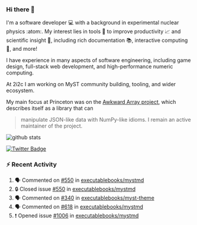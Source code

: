### Hi there 👋 

I'm a software developer 💻 with a background in experimental nuclear physics :atom:. My interest lies in tools :wrench: to improve productivity :chart_with_upwards_trend: and scientific insight :telescope:, including rich documentation 📚, interactive computing 🧮, and more! 

I have experience in many aspects of software engineering, including game design, full-stack web development, and high-performance numeric computing. 

At 2i2c I am working on MyST community building, tooling, and wider ecosystem. 

My main focus at Princeton was on the [Awkward Array project](awkward-array.org/), which describes itself as a library that can 
> manipulate JSON-like data with NumPy-like idioms. I remain an active maintainer of the project. 

![github stats](https://github-readme-stats.vercel.app/api?username=agoose77&show_icons=true&hide_rank=true&hide_title=true&bg_color=30,e76445,904e95&text_color=efe3ec&icon_color=efe3ec)
<!--
**agoose77/agoose77** is a ✨ _special_ ✨ repository because its `README.md` (this file) appears on your GitHub profile.

Here are some ideas to get you started:

- 🔭 I’m currently working on ...
- 🌱 I’m currently learning ...
- 👯 I’m looking to collaborate on ...
- 🤔 I’m looking for help with ...
- 💬 Ask me about ...
- 📫 How to reach me: ...
- 😄 Pronouns: ...
- ⚡ Fun fact: ...
-->

[![Twitter Badge](https://img.shields.io/twitter/follow/agoose77?style=flat-square&logo=Twitter&logoColor=white&color=cornflowerblue)](https://twitter.com/agoose77)

### :zap: Recent Activity

<!--START_SECTION:activity-->
1. 🗣 Commented on [#550](https://github.com/executablebooks/mystmd/issues/550#issuecomment-2007745012) in [executablebooks/mystmd](https://github.com/executablebooks/mystmd)
2. 🔒 Closed issue [#550](https://github.com/executablebooks/mystmd/issues/550) in [executablebooks/mystmd](https://github.com/executablebooks/mystmd)
3. 🗣 Commented on [#340](https://github.com/executablebooks/myst-theme/pull/340#issuecomment-2007709389) in [executablebooks/myst-theme](https://github.com/executablebooks/myst-theme)
4. 🗣 Commented on [#618](https://github.com/executablebooks/mystmd/issues/618#issuecomment-2007706277) in [executablebooks/mystmd](https://github.com/executablebooks/mystmd)
5. ❗ Opened issue [#1006](https://github.com/executablebooks/mystmd/issues/1006) in [executablebooks/mystmd](https://github.com/executablebooks/mystmd)
<!--END_SECTION:activity-->
